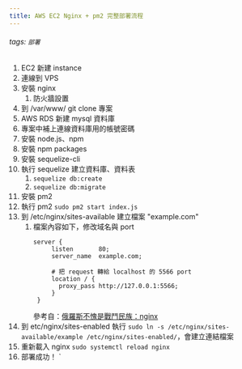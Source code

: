 ```yaml
---
title: AWS EC2 Nginx + pm2 完整部署流程
---
```

###### tags: `部署`

1. EC2 新建 instance
2. 連線到 VPS
3. 安裝 nginx
   1. 防火牆設置
4. 到 /var/www/ git clone 專案
5. AWS RDS 新建 mysql 資料庫
6. 專案中補上連線資料庫用的帳號密碼
7. 安裝 node.js、npm
8. 安裝 npm packages
9. 安裝 sequelize-cli
10. 執行 sequelize 建立資料庫、資料表
    1. `sequelize db:create`
    2. `sequelize db:migrate`
11. 安裝 pm2
12. 執行 pm2 `sudo pm2 start index.js`
13. 到 /etc/nginx/sites-available 建立檔案 "example.com"
    1. 檔案內容如下，修改域名與 port
       ```
       server {
            listen       80;
            server_name  example.com;

            # 把 request 轉給 localhost 的 5566 port
            location / {
              proxy_pass http://127.0.0.1:5566;
            }
        }
        ```
        參考自：[俄羅斯不愧是戰鬥民族：nginx
](https://ithelp.ithome.com.tw/articles/10188498)
14. 到 etc/nginx/sites-enabled 執行 `sudo ln -s /etc/nginx/sites-available/example /etc/nginx/sites-enabled/`，會建立連結檔案
15. 重新載入 nginx `sudo systemctl reload nginx`
16. 部署成功！
`